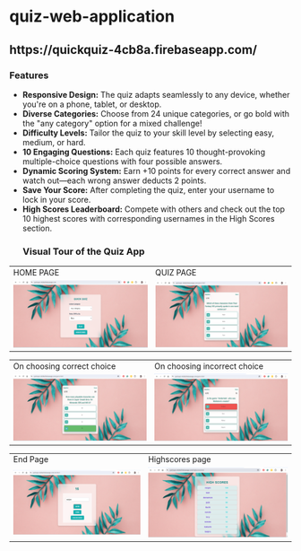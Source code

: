 # quiz-web-application
<h2>https://quickquiz-4cb8a.firebaseapp.com/</h2>
 <h3>Features</h3>
    <ul>
        <li><strong>Responsive Design:</strong> The quiz adapts seamlessly to any device, whether you're on a phone, tablet, or desktop.</li>
        <li><strong>Diverse Categories:</strong> Choose from 24 unique categories, or go bold with the "any category" option for a mixed challenge!</li>
        <li><strong>Difficulty Levels:</strong> Tailor the quiz to your skill level by selecting easy, medium, or hard.</li>
        <li><strong>10 Engaging Questions:</strong> Each quiz features 10 thought-provoking multiple-choice questions with four possible answers.</li>
        <li><strong>Dynamic Scoring System:</strong> Earn +10 points for every correct answer and watch out—each wrong answer deducts 2 points.</li>
        <li><strong>Save Your Score:</strong> After completing the quiz, enter your username to lock in your score.</li>
        <li><strong>High Scores Leaderboard:</strong> Compete with others and check out the top 10 highest scores with corresponding usernames in the High Scores section.</li>
    </ul>
<ul><h3>Visual Tour of the Quiz App</h3></ul>
<table>
  <tr>
    <td>HOME PAGE</td>
    <td>QUIZ PAGE</td>
  </tr>
  <tr>
    <td><img src="images/homepage.png" width=450</td>
    <td><img src="images/question_page.png" width=450</td>
  </tr>
</table>

<table>
  <tr>
    <td>On choosing correct choice</td>
    <td>On choosing incorrect choice</td>
  </tr>
  <tr>
    <td><img src="images/correct_choice.png" width=450</td>
    <td><img src="images/incorrect_choice.png" width=450</td>
  </tr>
</table>

<table>
  <tr>
    <td>End Page</td>
    <td>Highscores page</td>
  </tr>
  <tr>
    <td><img src="images/saving_score.png" width=450</td>
    <td><img src="images/highscores_page.png" width=450</td>
  </tr>
</table>

